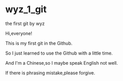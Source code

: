 # wyz_1_git
the first git by wyz

Hi,everyone!

This is my first git in the Github.

So I just learned to use the Github with a little time.

And I'm a Chinese,so I maybe speak English not well.

If there is phrasing mistake,please forgive.
